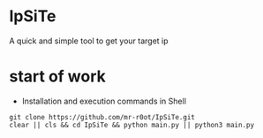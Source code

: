 # IpSiTe
A quick and simple tool to get your target ip


# start of work
* Installation and execution commands in Shell
```
git clone https://github.com/mr-r0ot/IpSiTe.git
clear || cls && cd IpSiTe && python main.py || python3 main.py
```
